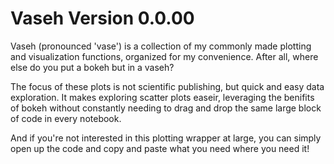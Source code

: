 # Vaseh Version 0.0.00

Vaseh (pronounced 'vase') is a collection of my commonly made plotting and visualization functions, organized for my convenience. After all, where else do you put a bokeh but in a vaseh?

The focus of these plots is not scientific publishing, but quick and easy data exploration. It makes exploring scatter plots easeir, leveraging the benifits of bokeh without constantly needing to drag and drop the same large block of code in every notebook.

And if you're not interested in this plotting wrapper at large, you can simply open up the code and copy and paste what you need where you need it! 


